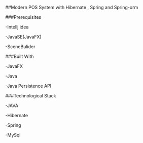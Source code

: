 ##Modern POS System with Hibernate , Spring and Spring-orm


###Prerequisites 

-Intellj idea

-JavaSE(JavaFX)

-SceneBulider

###Built With

-JavaFX

-Java

-Java Persistence API

###Technological Stack

-JAVA

-Hibernate

-Spring

-MySql
